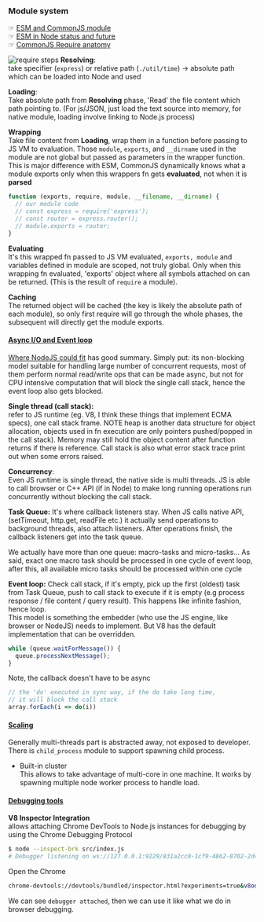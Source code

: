 ### Module system

☞ [ESM and CommonJS module ](https://hackernoon.com/node-js-tc-39-and-modules-a1118aecf95e)  
☞ [ESM in Node status and future](https://medium.com/@giltayar/native-es-modules-in-nodejs-status-and-future-directions-part-i-ee5ea3001f71)  
☞ [CommonJS Require anatomy ](https://medium.freecodecamp.org/requiring-modules-in-node-js-everything-you-need-to-know-e7fbd119be8)

![require steps](https://cdn-images-1.medium.com/max/1600/1*Rn5xTqjKdPZuG7VnqMzN1w.png)
**Resolving**:  
take specifier (`express`) or relative path (`./util/time`) -> absolute path which can be loaded into Node and used

**Loading**:  
Take absolute path from **Resolving** phase, 'Read' the file content which path pointing to. (For js/JSON, just load the text source into memory, for native module, loading involve linking to Node.js process)

**Wrapping**  
Take file content from **Loading**, wrap them in a function before passing to JS VM to evaluation. Those `module`, `exports`, and `__dirname` used in the module are not global but passed as parameters in the wrapper function.  
This is major difference with ESM, CommonJS dynamically knows what a module exports only when this wrappers fn gets **evaluated**, not when it is **parsed**

```js
function (exports, require, module, __filename, __dirname) {
  // our module code
  // const express = require('express');
  // const router = express.router();
  // module.exports = router;
}
```

**Evaluating**  
It's this wrapped fn passed to JS VM evaluated, `exports, module` and variables defined in module are scoped, not truly global. Only when this wrapping fn evaluated, 'exports' object where all symbols attached on can be returned. (This is the result of `require` a module).

**Caching**  
The returned object will be cached (the key is likely the absolute path of each module), so only first require will go through the whole phases, the subsequent will directly get the module exports.

#### [Async I/O and Event loop](https://blog.risingstack.com/node-js-at-scale-understanding-node-js-event-loop/)

[Where NodeJS could fit](https://www.toptal.com/nodejs/why-the-hell-would-i-use-node-js) has good summary. Simply put: its non-blocking model suitable for handling large number of concurrent requests, most of them perform normal read/write ops that can be made async, but not for CPU intensive computation that will block the single call stack, hence the event loop also gets blocked.

**Single thread (call stack):**  
refer to JS runtime (eg. V8, I think these things that implement ECMA specs), one call stack frame. NOTE heap is another data structure for object allocation, objects used in fn execution are only pointers pushed/popped in the call stack). Memory may still hold the object content after function returns if there is reference. Call stack is also what error stack trace print out when some errors raised.

**Concurrency**:  
Even JS runtime is single thread, the native side is multi threads. JS is able to call browser or C++ API (if in Node) to make long running operations run concurrently without blocking the call stack.

**Task Queue:**
It's where callback listeners stay. When JS calls native API, (setTimeout, http.get, readFile etc.) it actually send operations to background threads, also attach listeners. After operations finish, the callback listeners get into the task queue.

We actually have more than one queue: macro-tasks and micro-tasks... As said, exact one macro task should be processed in one cycle of event loop, after this, all available micro tasks should be processed within one cycle

**Event loop:**
Check call stack, if it's empty, pick up the first (oldest) task from Task Queue, push to call stack to execute if it is empty (e.g process response / file content / query result). This happens like infinite fashion, hence loop.  
This model is something the embedder (who use the JS engine, like browser or NodeJS) needs to implement. But V8 has the default implementation that can be overridden.

```js
while (queue.waitForMessage()) {
  queue.processNextMessage();
}
```

Note, the callback doesn't have to be async

```js
// the 'do' executed in sync way, if the do take long time,
// it will block the call stack
array.forEach(i => do(i))
```

#### [Scaling]()

Generally multi-threads part is abstracted away, not exposed to developer. There is `child_process` module to support spawning child process.

- Built-in cluster  
  This allows to take advantage of multi-core in one machine. It works by spawning multiple node worker process to handle load.

#### [Debugging tools](https://blog.risingstack.com/how-to-debug-nodej-js-with-the-best-tools-available/)

**V8 Inspector Integration**  
allows attaching Chrome DevTools to Node.js instances for debugging by using the Chrome Debugging Protocol

```sh
$ node --inspect-brk src/index.js
# Debugger listening on ws://127.0.0.1:9229/831a2cc0-1cf9-4862-8702-2d497b7531d9
```

Open the Chrome

```sh
chrome-devtools://devtools/bundled/inspector.html?experiments=true&v8only=true&ws=127.0.0.1:9229/831a2cc0-1cf9-4862-8702-2d497b7531d9
```

We can see `debugger attached`, then we can use it like what we do in browser debugging.
